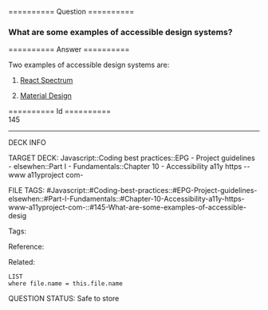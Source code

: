 ========== Question ==========  

### What are some examples of accessible design systems?  

========== Answer ==========  

Two examples of accessible design systems are:

1. [React Spectrum](https://react-spectrum.adobe.com/react-spectrum/)

2. [Material Design](https://material.io/design)

========== Id ==========  
145

---

DECK INFO

TARGET DECK: Javascript::Coding best practices::EPG - Project guidelines - elsewhen::Part I - Fundamentals::Chapter 10 - Accessibility a11y https --www a11yproject com-

FILE TAGS: #Javascript::#Coding-best-practices::#EPG-Project-guidelines-elsewhen::#Part-I-Fundamentals::#Chapter-10-Accessibility-a11y-https-www-a11yproject-com-::#145-What-are-some-examples-of-accessible-desig

Tags:

Reference:

Related:

```dataview
LIST
where file.name = this.file.name
````
QUESTION STATUS: Safe to store
